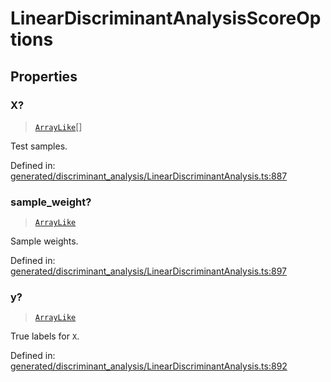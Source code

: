 # LinearDiscriminantAnalysisScoreOptions

## Properties

### X?

> [`ArrayLike`](../types/ArrayLike.md)[]

Test samples.

Defined in:  [generated/discriminant\_analysis/LinearDiscriminantAnalysis.ts:887](https://github.com/transitive-bullshit/scikit-learn-ts/blob/b59c1ff/packages/sklearn/src/generated/discriminant_analysis/LinearDiscriminantAnalysis.ts#L887)

### sample\_weight?

> [`ArrayLike`](../types/ArrayLike.md)

Sample weights.

Defined in:  [generated/discriminant\_analysis/LinearDiscriminantAnalysis.ts:897](https://github.com/transitive-bullshit/scikit-learn-ts/blob/b59c1ff/packages/sklearn/src/generated/discriminant_analysis/LinearDiscriminantAnalysis.ts#L897)

### y?

> [`ArrayLike`](../types/ArrayLike.md)

True labels for `X`.

Defined in:  [generated/discriminant\_analysis/LinearDiscriminantAnalysis.ts:892](https://github.com/transitive-bullshit/scikit-learn-ts/blob/b59c1ff/packages/sklearn/src/generated/discriminant_analysis/LinearDiscriminantAnalysis.ts#L892)
